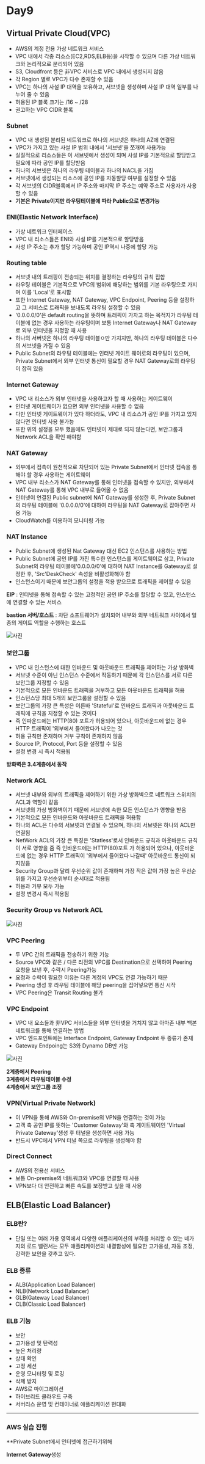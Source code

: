 # Day9

## Virtual Private Cloud(VPC)
- AWS의 계정 전용 가상 네트워크 서비스
- VPC 내에서 각종 리소스(EC2,RDS,ELB등)을 시작할 수 있으며 다른 가상 네트워크와 논리적으로 분리되어 있음
- S3, Cloudfront 등은 非VPC 서비스로 VPC 내에서 생성되지 않음
- 각 Region 별로 VPC가 다수 존재할 수 있음
- VPC는 하나의 사설 IP 대역을 보유하고, 서브넷을 생성하며 사설 IP 대역 일부를 나누어 줄 수 있음
- 허용된 IP 블록 크기는 /16 ~ /28
- 권고하는 VPC CIDR 블록


### Subnet
- VPC 내 생성된 분리된 네트워크로 하나의 서브넷은 하나의 AZ에 연결된
- VPC가 가지고 있는 사설 IP 범위 내에서 '서브넷'을 쪼개어 사용가능
- 실질적으로 리소스들은 이 서브넷에서 생성이 되며 사설 IP를 기본적으로 할당받고 필요에 따라 공인 IP를 할당받음
- 하나의 서브넷은 하나의 라우팅 테이블과 하나의 NACL을 가짐
- 서브넷에서 생성되는 리소스에 공인 IP를 자동할당 여부를 설정할 수 있음
- 각 서브넷의 CIDR블록에서 IP 주소와 마지막 IP 주소는 예약 주소로 사용자가 사용할 수 있음
- **기본은 Private이지만 라우팅테이블에 따라 Public으로 변경가능**

### ENI(Elastic Network Interface)
- 가상 네트워크 인터페이스
- VPC 내 리소스들은 ENI와 사설 IP를 기본적으로 할당받음
- 사성 IP 주소는 추가 할당 가능하며 공인 IP역시 나중에 할당 가능

### Routing table
- 서브넷 내의 트래핑이 전송되는 위치를 결정하는 라우팅의 규칙 집합
- 라우팅 테이블은 기본적으로 VPC의 범위에 해당하는 범위를 기본 라우팅으로 가지며 이를 'Local'로 표시함
- 또한 Internet Gateway, NAT Gateway, VPC Endpoint, Peering 등을 설정하고 그 서비스로 트래픽을 보내도록 라우팅 설정할 수 있음
- '0.0.0.0/0'은 default routing을 뜻하며 트래픽이 가자고 하는 목적지가 라우팅 테이블에 없는 경우 사용하는 라우팅이며 보통 Internet Gateway나 NAT Gateway로 외부 인터넷을 지정할 때 사용
- 하나의 서버넷은 하나의 라우팅 테이블ㅇ만 가지지만, 하나의 라우팅 테이블은 다수의 서브넷을 가질 수 있음
- Public Subnet의 라우팅 테이블에는 인터넷 게이트 웨이로의 라우팅이 있으며, Private Subnet에서 외부 인터넷 통신이 필요할 경우 NAT Gateway로의 라우팅이 잡혀 있음

### Internet Gateway
- VPC 내 리소스가 외부 인터넷을 사용하고자 할 때 사용하는 게이트웨이
- 인터넷 게이트웨이가 없으면 외부 인터넷을 사용할 수 없음
- 다만 인터넷 게이트웨이가 있다 하더라도, VPC 내 리소스가 공인 IP를 가지고 있지 않다면 인터넷 사용 불가능
- 또한 위의 설정을 모두 했음에도 인터넷이 제대로 되지 않는다면, 보안그룹과 Network ACL을 확인 해야함

### NAT Gateway
- 외부에서 접촉이 원천적으로 차단되어 있는 Private Subnet에서 인터넷 접속을 통해야 할 경우 사용하는 게이트웨이
- VPC 내부 리소스가 NAT Gateway를 통해 인터넷을 접속할 수 있지만, 외부에서 NAT Gateway를 통해 VPC 내부로 들어올 수 없음
- 인터넷이 연결된 Public subnet에 NAT Gateway를 생성한 후, Private Subnet의 라우팅 테이블에 '0.0.0.0/0'에 대하여 라우팅을 NAT Gateway로 잡아주면 사용 가능
- CloudWatch를 이용하여 모니터링 가능

### NAT Instance
- Public Subnet에 생성된 Nat Gateway 대신 EC2 인스턴스를 사용하는 방법
- Public Subnet에 공인 IP를 가진 특수한 인스턴스를 게이트웨이로 삼고, Private Subnet의 라우팅 테이블에'0.0.0.0/0'에 대하여 NAT Instance를 Gateway로 설정한 후, 'Src'DeskCheck' 속성을 비활성화해야 함
- 인스턴스이기 때문에 보안그룹의 설정을 적용 받으므로 트래픽을 제어할 수 있음

**EIP** : 인터넷을 통해 접속할 수 있는 고정적인 공인 IP 주소를 할당할 수 있고, 인스턴스에 연결할 수 있는 서비스

**bastion 서버/호스트** : 차단 소프트웨어가 설치되어 내부와 외부 네트워크 사이에서 일종의 게이트 역할을 수행하는 호스트

![사진](../images/NAT.png)


### 보안그룹
- VPC 내 인스턴스에 대한 인바운드 및 아웃바운드 트래픽을 제어하는 가상 방화벽
- 서브넷 수준이 아닌 인스턴스 수준에서 작동하기 때문에 각 인스턴스를 서로 다른 보안그룹 지정할 수 있음
- 기본적으로 모든 인바운드 트래픽을 거부하고 모든 아웃바운드 트래픽을 허용
- 인스턴스당 최대 5개의 보안그룹을 설정할 수 있음
- 보안그룹의 가장 큰 특성은 이른바 'Stateful'로 인바운드 트래픽과 아웃바운드 트래픽에 규칙을 지정할 수 있는 것이다
- 즉 인파운드에는 HTTP(80) 포트가 허용되어 있으나, 아웃바운드에 없는 경우 HTTP 트래픽이 '외부에서 들어왔다가 나오는 것
- 허용 규칙만 존재하며 거부 규칙이 존재하지 않음
- Source IP, Protocol, Port 등을 설정할 수 있음
- 설정 변경 시 즉시 적용됨

**방화벽은 3.4계층에서 동작**

### Network ACL
- 서브넷 내부와 외부의 트래픽을 제어하기 위한 가상 방화벽으로 네트워크 스위치의 ACL과 역할이 같음
- 서브넷의 가상 방화벽이기 때문에 서브넷에 속한 모든 인스턴스가 영향을 받음
- 기본적으로 모든 인바운드와 아웃바운드 트래픽을 허용함
- 하나의 ACL은 다수의 서브넷과 연결될 수 있으며, 하나의 서브넷은 하나의 ACL만 연결됨
- NetWork ACL의 가장 큰 특징은 'Statless'로서 인바운드 규칙과 아웃바운드 규칙이 서로 영향을 줌 즉 인바운드에는 HTTP(80)포트 가 허용되어 있으나, 아웃바운드에 없는 경우 HTTP 트래픽이 '외부에서 들어왔다 나갈때' 아웃바운드 통신이 되지않음
- Security Group과 달리 우선순위 값이 존재하며 가장 작은 값이 가장 높은 우선순위를 가지고 우선순위부터 순서대로 적용됨
- 허용과 거부 모두 가능
- 설정 변경시 즉시 적용됨


### Security Group vs Network ACL

![사진](../images/보안그룹NACL비교.png)

### VPC Peering
- 두 VPC 간의 트래픽을 전송하기 위한 기능
- Source VPC와 같은 / 다른 리전의 VPC를 Destination으로 선택하여 Peering 요청을 보낸 후, 수락시 Peering가능
- 요청과 수락이 필요한 이유는 다른 계정의 VPC도 연결 가능하기 때문
- Peering 생성 후 라우팅 테이블에 해당 peering을 집어넣으면 통신 시작
- VPC Peering은 Transit Routing 불가

### VPC Endpoint
- VPC 내 요소들과 非VPC 서비스들을 외부 인터넷을 거치지 않고 아마존 내부 백본 네트워크를 통해 연결하는 방법
- VPC 엔드포인트에는 Interface Endpoint, Gateway Endpoint 두 종류가 존재
- Gateway Endpoing는 S3와 Dynamo DB만 가능

![사진](../images/peering.png)

**2계층에서 Peering**<br>
**3계층에서 라우팅테이블 수정**<br>
**4계층에서 보안그룹 조정**

### VPN(Virtual Private Network)
- 이 VPN을 통해 AWS와 On-premise의 VPN을 연결하는 것이 가능
- 고객 측 공인 IP를 뜻하는 'Customer Gateway'와 측 게이트웨이인 'Virtual Private Gateway'생성 후 터널을 생성하면 사용 가능
- 반드시 VPC에서 VPN 터널 쪽으로 라우팅을 생성해야 함

### Direct Connect
- AWS의 전용선 서비스
- 보통 On-premise의 네트워크와 VPC를 연결할 때 사용
- VPN보다 더 안전하고 빠른 속도를 보장받고 싶을 때 사용

## ELB(Elastic Load Balancer)

### ELB란?
- 단일 또는 여러 가용 영역에서 다양한 애플리케이션의 부하를 처리할 수 있는 네가지의 로드 밸런서는 모두 애플리케이션의 내결함성에 필요한 고가용성, 자동 조정, 강력한 보안을 갖추고 있다.

### ELB 종류
- ALB(Application Load Balancer)
- NLB(Network Load Balancer)
- GLB(Gateway Load Balancer)
- CLB(Classic Load Balancer)

### ELB 기능
- 보안
- 고가용성 및 탄력성
- 높은 처리량
- 상태 확인
- 고정 세션
- 운영 모니터링 및 로깅
- 삭제 방지
- AWS로 마이그레이션
- 하이브리드 클라우드 구축
- 서버리스 운영 및 컨테이너로 애플리케이션 현대화



---

### AWS 실습 진행

**Private Subnet에서 인터넷에 접근하기위해

**Internet Gateway**생성 
